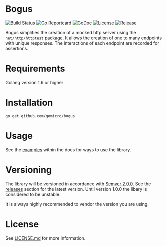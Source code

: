 # Bogus
[![Build Status](https://travis-ci.org/gomicro/bogus.svg)](https://travis-ci.org/gomicro/bogus)
[![Go Reportcard](https://goreportcard.com/badge/github.com/gomicro/bogus)](https://goreportcard.com/report/github.com/gomicro/bogus)
[![GoDoc](https://godoc.org/github.com/gomicro/bogus?status.svg)](https://godoc.org/github.com/gomicro/bogus)
[![License](https://img.shields.io/github/license/gomicro/bogus.svg)](https://github.com/gomicro/bogus/blob/master/LICENSE.md)
[![Release](https://img.shields.io/github/release/gomicro/bogus.svg)](https://github.com/gomicro/bogus/releases/latest)

Bogus simplifies the creation of a mocked http server using the `net/http/httptest` package.  It allows the creation of one to many endpoints with unique responses.  The interactions of each endpoint are recorded for assertions.

# Requirements
Golang version 1.6 or higher

# Installation

```
go get github.com/gomicro/bogus
```

# Usage
See the [examples](https://godoc.org/github.com/gomicro/bogus#pkg-examples) within the docs for ways to use the library.

# Versioning
The library will be versioned in accordance with [Semver 2.0.0](http://semver.org).  See the [releases](https://github.com/gomicro/bogus/releases) section for the latest version.  Until version 1.0.0 the libary is considered to be unstable.

It is always highly recommended to vendor the version you are using.

# License
See [LICENSE.md](./LICENSE.md) for more information.
